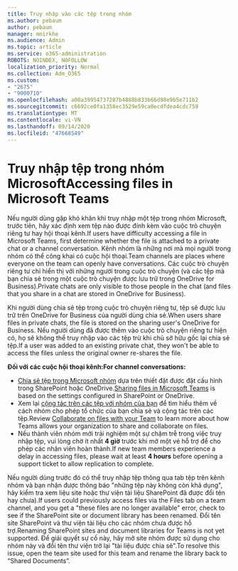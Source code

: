 ```yaml
---
title: Truy nhập vào các tệp trong nhóm
ms.author: pebaum
author: pebaum
manager: mnirkhe
ms.audience: Admin
ms.topic: article
ms.service: o365-administration
ROBOTS: NOINDEX, NOFOLLOW
localization_priority: Normal
ms.collection: Adm_O365
ms.custom:
- "2675"
- "9000710"
ms.openlocfilehash: a00a39954737287b4888b833b66d98e9b5e711b2
ms.sourcegitcommit: c6692ce0fa1358ec3529e59ca0ecdfdea4cdc759
ms.translationtype: MT
ms.contentlocale: vi-VN
ms.lasthandoff: 09/14/2020
ms.locfileid: "47668549"
---
```

# <a name="accessing-files-in-microsoft-teams"></a><span data-ttu-id="f71f2-102">Truy nhập tệp trong nhóm Microsoft</span><span class="sxs-lookup"><span data-stu-id="f71f2-102">Accessing files in Microsoft Teams</span></span>

<span data-ttu-id="f71f2-103">Nếu người dùng gặp khó khăn khi truy nhập một tệp trong nhóm Microsoft, trước tiên, hãy xác định xem tệp nào được đính kèm vào cuộc trò chuyện riêng tư hay hội thoại kênh.</span><span class="sxs-lookup"><span data-stu-id="f71f2-103">If users have difficulty accessing a file in Microsoft Teams, first determine whether the file is attached to a private chat or a channel conversation.</span></span> <span data-ttu-id="f71f2-104">Kênh nhóm là những nơi mà mọi người trong nhóm có thể công khai có cuộc hội thoại.</span><span class="sxs-lookup"><span data-stu-id="f71f2-104">Team channels are places where everyone on the team can openly have conversations.</span></span> <span data-ttu-id="f71f2-105">Các cuộc trò chuyện riêng tư chỉ hiển thị với những người trong cuộc trò chuyện (và các tệp mà bạn chia sẻ trong một cuộc trò chuyện được lưu trữ trong OneDrive for Business).</span><span class="sxs-lookup"><span data-stu-id="f71f2-105">Private chats are only visible to those people in the chat (and files that you share in a chat are stored in OneDrive for Business).</span></span>

<span data-ttu-id="f71f2-106">Khi người dùng chia sẻ tệp trong cuộc trò chuyện riêng tư, tệp sẽ được lưu trữ trên OneDrive for Business của người dùng chia sẻ.</span><span class="sxs-lookup"><span data-stu-id="f71f2-106">When users share files in private chats, the file is stored on the sharing user's OneDrive for Business.</span></span> <span data-ttu-id="f71f2-107">Nếu người dùng đã được thêm vào cuộc trò chuyện riêng tư hiện có, họ sẽ không thể truy nhập vào các tệp trừ khi chủ sở hữu gốc lại chia sẻ tệp.</span><span class="sxs-lookup"><span data-stu-id="f71f2-107">If a user was added to an existing private chat, they won't be able to access the files unless the original owner re-shares the file.</span></span>    

<span data-ttu-id="f71f2-108">**Đối với các cuộc hội thoại kênh:**</span><span class="sxs-lookup"><span data-stu-id="f71f2-108">**For channel conversations:**</span></span>

- <span data-ttu-id="f71f2-109">[Chia sẻ tệp trong Microsoft nhóm](https://docs.microsoft.com/MicrosoftTeams/sharing-files-in-teams) dựa trên thiết đặt được đặt cấu hình trong SharePoint hoặc OneDrive.</span><span class="sxs-lookup"><span data-stu-id="f71f2-109">[Sharing files in Microsoft Teams](https://docs.microsoft.com/MicrosoftTeams/sharing-files-in-teams) is based on the settings configured in SharePoint or OneDrive.</span></span> 
- <span data-ttu-id="f71f2-110">Xem lại [cộng tác trên các tệp với nhóm của bạn](https://support.office.com/article/Collaborate-on-files-with-your-Team-9b200289-dbac-4823-85bd-628a5c7bb0ae) để tìm hiểu thêm về cách nhóm cho phép tổ chức của bạn chia sẻ và cộng tác trên các tệp.</span><span class="sxs-lookup"><span data-stu-id="f71f2-110">Review [Collaborate on files with your Team](https://support.office.com/article/Collaborate-on-files-with-your-Team-9b200289-dbac-4823-85bd-628a5c7bb0ae) to learn more about how Teams allows your organization to share and collaborate on files.</span></span> 
- <span data-ttu-id="f71f2-111">Nếu thành viên nhóm mới trải nghiệm một sự chậm trễ trong việc truy nhập tệp, vui lòng chờ ít nhất **4 giờ** trước khi mở một vé hỗ trợ để cho phép các nhân viên hoàn thành.</span><span class="sxs-lookup"><span data-stu-id="f71f2-111">If new team members experience a delay in accessing files, please wait at least **4 hours** before opening a support ticket to allow replication to complete.</span></span> 

<span data-ttu-id="f71f2-112">Nếu người dùng trước đó có thể truy nhập tệp thông qua tab tệp trên kênh nhóm và bạn nhận được thông báo "những tệp này không còn khả dụng", hãy kiểm tra xem liệu site hoặc thư viện tài liệu SharePoint đã được đổi tên hay chưa).</span><span class="sxs-lookup"><span data-stu-id="f71f2-112">If users could previously access files via the Files tab on a team channel, and you get a "these files are no longer available" error, check to see if the SharePoint site or document library has been renamed.</span></span> <span data-ttu-id="f71f2-113">Đổi tên site SharePoint và thư viện tài liệu cho các nhóm chưa được hỗ trợ.</span><span class="sxs-lookup"><span data-stu-id="f71f2-113">Renaming SharePoint sites and document libraries for Teams is not yet supported.</span></span> <span data-ttu-id="f71f2-114">Để giải quyết sự cố này, hãy mở site nhóm được sử dụng cho nhóm này và đổi tên thư viện trở lại "tài liệu được chia sẻ".</span><span class="sxs-lookup"><span data-stu-id="f71f2-114">To resolve this issue, open the team site used for this team and rename the library back to “Shared Documents”.</span></span>